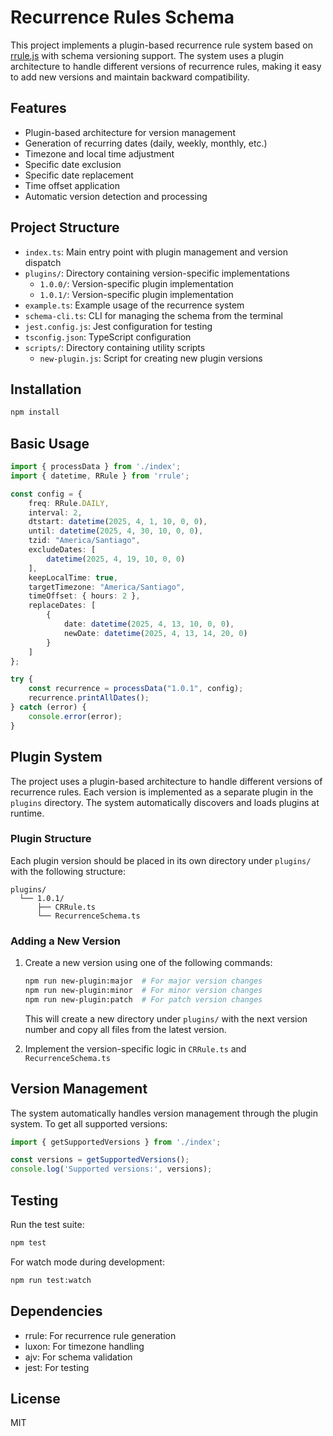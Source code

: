 # Recurrence Rules Schema

This project implements a plugin-based recurrence rule system based on [rrule.js](https://github.com/jakubroztocil/rrule) with schema versioning support. The system uses a plugin architecture to handle different versions of recurrence rules, making it easy to add new versions and maintain backward compatibility.

## Features

- Plugin-based architecture for version management
- Generation of recurring dates (daily, weekly, monthly, etc.)
- Timezone and local time adjustment
- Specific date exclusion
- Specific date replacement
- Time offset application
- Automatic version detection and processing

## Project Structure

- `index.ts`: Main entry point with plugin management and version dispatch
- `plugins/`: Directory containing version-specific implementations
  - `1.0.0/`: Version-specific plugin implementation
  - `1.0.1/`: Version-specific plugin implementation
- `example.ts`: Example usage of the recurrence system
- `schema-cli.ts`: CLI for managing the schema from the terminal
- `jest.config.js`: Jest configuration for testing
- `tsconfig.json`: TypeScript configuration
- `scripts/`: Directory containing utility scripts
  - `new-plugin.js`: Script for creating new plugin versions

## Installation

```bash
npm install
```

## Basic Usage

```typescript
import { processData } from './index';
import { datetime, RRule } from 'rrule';

const config = {
    freq: RRule.DAILY,
    interval: 2,
    dtstart: datetime(2025, 4, 1, 10, 0, 0),
    until: datetime(2025, 4, 30, 10, 0, 0),
    tzid: "America/Santiago",
    excludeDates: [
        datetime(2025, 4, 19, 10, 0, 0)
    ],
    keepLocalTime: true,
    targetTimezone: "America/Santiago",
    timeOffset: { hours: 2 },
    replaceDates: [
        {
            date: datetime(2025, 4, 13, 10, 0, 0),
            newDate: datetime(2025, 4, 13, 14, 20, 0)
        }
    ]
};

try {
    const recurrence = processData("1.0.1", config);
    recurrence.printAllDates();
} catch (error) {
    console.error(error);
}
```

## Plugin System

The project uses a plugin-based architecture to handle different versions of recurrence rules. Each version is implemented as a separate plugin in the `plugins` directory. The system automatically discovers and loads plugins at runtime.

### Plugin Structure

Each plugin version should be placed in its own directory under `plugins/` with the following structure:

```
plugins/
  └── 1.0.1/
      ├── CRRule.ts
      └── RecurrenceSchema.ts
```

### Adding a New Version

1. Create a new version using one of the following commands:
   ```bash
   npm run new-plugin:major  # For major version changes
   npm run new-plugin:minor  # For minor version changes
   npm run new-plugin:patch  # For patch version changes
   ```
   This will create a new directory under `plugins/` with the next version number and copy all files from the latest version.

2. Implement the version-specific logic in `CRRule.ts` and `RecurrenceSchema.ts`

## Version Management

The system automatically handles version management through the plugin system. To get all supported versions:

```typescript
import { getSupportedVersions } from './index';

const versions = getSupportedVersions();
console.log('Supported versions:', versions);
```

## Testing

Run the test suite:

```bash
npm test
```

For watch mode during development:

```bash
npm run test:watch
```

## Dependencies

- rrule: For recurrence rule generation
- luxon: For timezone handling
- ajv: For schema validation
- jest: For testing

## License

MIT
